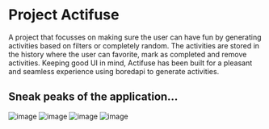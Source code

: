 # Project Actifuse
A project that focusses on making sure the user can have fun by generating activities based on filters or completely random.
The activities are stored in the history where the user can favorite, mark as completed and remove activities.
Keeping good UI in mind, Actifuse has been built for a pleasant and seamless experience using boredapi to generate activities.

## Sneak peaks of the application...
![image](https://github.com/legelff/ProjectActifuse/assets/147063982/ca312529-5e72-4e77-8a71-3f1f5ab2c146)
![image](https://github.com/legelff/ProjectActifuse/assets/147063982/1fa00b39-ef00-4c1b-a1c9-d2d584455c48)
![image](https://github.com/legelff/ProjectActifuse/assets/147063982/67daf6e5-5623-42f0-8e68-adbfad75b509)
![image](https://github.com/legelff/ProjectActifuse/assets/147063982/6bd7dc26-b206-4d64-9e7a-6e069b518126)
